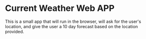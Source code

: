 # Current Weather Web APP

This is a small app that will run in the browser, will ask for the user's location, and give the user a 10 day forecast based on the location provided.
